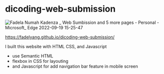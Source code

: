 # dicoding-web-submission

![Fadela Numah Kadenza _ Web Sumbission and 5 more pages - Personal - Microsoft_ Edge 2022-09-19 15-25-47](https://user-images.githubusercontent.com/75234524/190978323-2db04eaa-3130-4cfc-bb34-a212ab8d7493.gif)

https://fadelyang.github.io/dicoding-web-submission/

I built this website with HTML CSS, and Javascript
- use Semantic HTML
- flexbox in CSS for layouting
- and Javascript for add navigation bar feature in mobile screen

